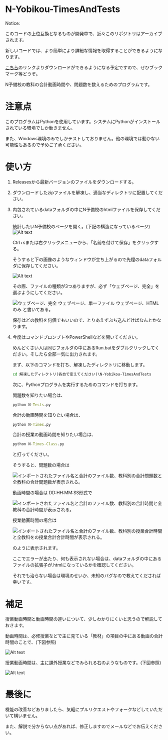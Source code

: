 # N-Yobikou-TimesAndTests

Notice:

このコードの上位互換となるものが開発中で、近々このリポジトリはアーカイブされます。

新しいコードでは、より簡単により詳細な情報を取得することができるようになります。

[こちら](https://github.com/drago-suzuki58/N-Tools)のリンクよりダウンロードができるようになる予定ですので、ぜひブックマーク等どうぞ。



N予備校の教科の合計動画時間や、問題数を数えるためのプログラムです。

# 注意点

このプログラムはPythonを使用しています。システムにPythonがインストールされている環境でしか動きません。

また、Windows環境のみでしかテストしておりません。他の環境では動かない可能性もあるので予めご了承ください。

# 使い方

1. Releasesから最新バージョンのファイルをダウンロードする。

1. ダウンロードしたzipファイルを解凍し、適当なディレクトリに配置してください。

1. 内包されているdataフォルダの中にN予備校のhtmlファイルを保存してください。

    統計したいN予備校のページを開く。(下記の構造になっているページ)![Alt text](README_img/image2.png)

    Ctrl+sまたは右クリックメニューから、「名前を付けて保存」をクリックする。

    そうすると下の画像のようなウィンドウが立ち上がるので先程のdataフォルダに保存してください。

    ![Alt text](README_img/image3.png)

    その際、ファイルの種類が3つありますが、必ず「ウェブページ、完全」を選ぶようにしてください。

    ![ウェブページ、完全 ウェブページ、単一ファイル ウェブページ、HTMLのみ と書いてある。](README_img/image.png)

    保存はどの教科を何個でもいいので、とりあえずぶち込んどけばなんとかなります。

1. 今度はコマンドプロンプトやPowerShellなどを開いてください。

    めんどくさい人は同じフォルダの中にあるRun.batをダブルクリックしてください。そしたら全部一気に出力されます。

    まず、以下のコマンドを打ち、解凍したディレクトリに移動します。

    ``` cmd
    cd 解凍したディレクトリ(各自で変えてください)\N-Yobikou-TimesAndTests
    ```

    次に、Pythonプログラムを実行するためのコマンドを打ちます。

    問題数を知りたい場合は、

    ``` cmd
    python N-Tests.py
    ```

    合計の動画時間を知りたい場合は、

    ``` cmd
    python N-Times.py
    ```

    合計の授業の動画時間を知りたい場合は、

    ``` cmd
    python N-Times-Class.py
    ```

    と打ってください。

    そうすると、問題数の場合は

    ![インポートされたファイル名と合計のファイル数、教科別の合計問題数と全教科の合計問題数が表示される。](README_img/image4.png)

    動画時間の場合は DD:HH:MM:SS形式で

    ![インポートされたファイル名と合計のファイル数、教科別の合計時間と全教科の合計時間が表示される。](README_img/image5.png)

    授業動画時間の場合は

    ![インポートされたファイル名と合計のファイル数、教科別の授業合計時間と全教科をの授業合計合計時間が表示される。](README_img/image6.png)

    のように表示されます。

    ここでエラーが出たり、何も表示されない場合は、dataフォルダの中にあるファイルの拡張子が.htmlになっているかを確認してください。

    それでも治らない場合は環境のせいか、未知のバグなので教えてくだされば幸いです。

# 補足

授業動画時間と動画時間の違いについて、少しわかりにくいと思うので解説しておきます。

動画時間は、必修授業などで主に見ている「教材」の項目の中にある動画の合計時間のことで、(下図参照)

![Alt text](README_img/image2.png)

授業動画時間は、主に課外授業などでみられる右のようなものです。(下図参照)

![Alt text](README_img/image7.png)

# 最後に

機能の改善などありましたら、気軽にプルリクエストやフォークなどしていただいて構いません。

また、解説で分からない点があれば、修正しますのでメールなどでお伝えください。
